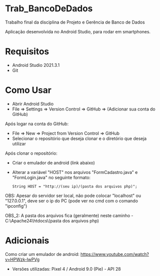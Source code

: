 # Trab_BancoDeDados
Trabalho final da disciplina de Projeto e Gerência de Banco de Dados

Aplicação desenvolvida no Android Studio, para rodar em smartphones.

# Requisitos
- Android Studio 2021.3.1
- Git

# Como Usar
- Abrir Android Studio
- File => Settings => Version Control => GitHub => (Adicionar sua conta do GitHub)

Após logar na conta do GitHub:
- File => New => Project from Version Control => GitHub
- Selecionar o repositório que deseja clonar e o diretório que deseja utilizar

Após clonar o repositório:
- Criar o emulador de android (link abaixo)
- Alterar a variável "HOST" nos arquivos "FormCadastro.java" e "FormLogin.java" no seguinte formato:

      String HOST = "http://(seu ip)/(pasta dos arquivos php)";
      
OBS: Apesar do servidor ser local, não pode colocar "localhost" ou "127.0.0.1", deve ser o ip do PC (pode ver no cmd com o comando "ipconfig")
      
OBS_2: A pasta dos arquivos fica (geralmente) neste caminho - C:\Apache24\htdocs\\(pasta dos arquivos php)

# Adicionais
Como criar um emulador de android: https://www.youtube.com/watch?v=HPWzk-lwPVg

- Versões utilizadas: Pixel 4 / Android 9.0 (Pie) - API 28
